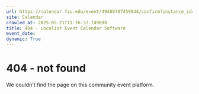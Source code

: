 ```yaml
---
url: https://calendar.fiu.edu/event/49489707459844/confirm?instance_id=49489707481360&return=https%3A%2F%2Fcalendar.fiu.edu%2Fcalendar%3Fevent_types%255B%255D%3D121721
site: Calendar
crawled_at: 2025-05-21T11:16:37.749898
title: 404 - Localist Event Calendar Software
event_date: 
dynamic: True
---
```


# 404 - not found
We couldn't find the page on this community event platform.
